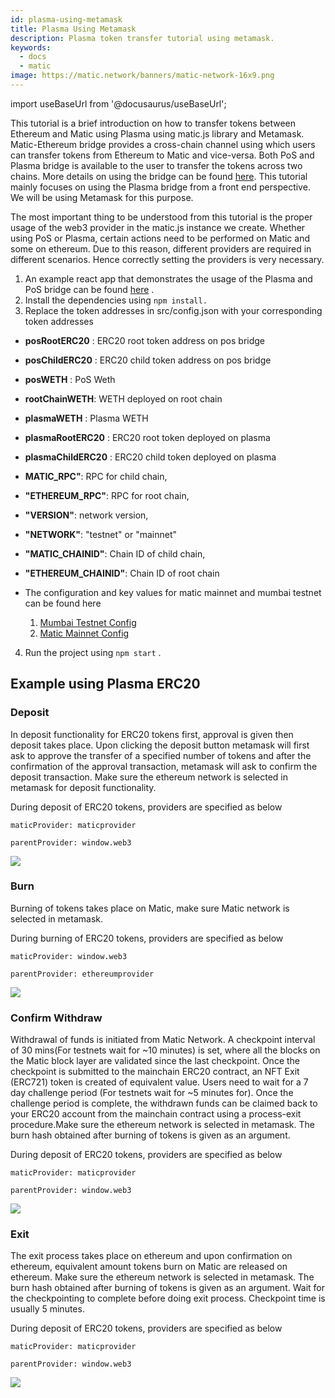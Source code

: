 ```yaml
---
id: plasma-using-metamask
title: Plasma Using Metamask
description: Plasma token transfer tutorial using metamask.
keywords:
  - docs
  - matic
image: https://matic.network/banners/matic-network-16x9.png
---
```


import useBaseUrl from '@docusaurus/useBaseUrl';

This tutorial is a brief introduction on how to transfer tokens between Ethereum and Matic using Plasma using matic.js library and Metamask. Matic-Ethereum bridge provides a cross-chain channel using which users can transfer tokens from Ethereum to Matic and vice-versa. Both PoS and Plasma bridge is available to the user to transfer the tokens across two chains. More details on using the bridge can be found [here](/docs/develop/ethereum-matic/getting-started). This tutorial mainly focuses on using the Plasma bridge from a front end perspective. We will be using Metamask for this purpose.

The most important thing to be understood from this tutorial is the proper usage of the web3 provider in the matic.js instance we create. Whether using PoS or Plasma, certain actions need to be performed on Matic and some on ethereum. Due to this reason, different providers are required in different scenarios. Hence correctly setting the providers is very necessary. 

1. An example react app that demonstrates the usage of the Plasma and PoS bridge can be found [here](https://github.com/maticnetwork/pos-plasma-tutorial) .
2. Install the dependencies using `npm install.`
3. Replace the token addresses in src/config.json with your corresponding token addresses

- **posRootERC20** : ERC20 root token address on pos bridge
- **posChildERC20** : ERC20 child token address on pos bridge
- **posWETH** : PoS Weth
- **rootChainWETH**: WETH deployed on root chain
- **plasmaWETH** : Plasma WETH
- **plasmaRootERC20** : ERC20 root token deployed on plasma
- **plasmaChildERC20** : ERC20 child token deployed on plasma
- **MATIC_RPC"**: RPC for child chain,
- **"ETHEREUM_RPC"**: RPC for root chain, 
- **"VERSION"**: network version, 
- **"NETWORK"**: "testnet" or "mainnet"
- **"MATIC_CHAINID"**: Chain ID of child chain, 
- **"ETHEREUM_CHAINID"**: Chain ID of root chain

- The configuration and key values for matic mainnet and mumbai testnet can be found here 
  1. [Mumbai Testnet Config](https://static.matic.network/network/testnet/mumbai/index.json)
  2. [Matic Mainnet Config](https://static.matic.network/network/mainnet/v1/index.json)

4. Run the project using `npm start` .

## Example using Plasma ERC20

### Deposit

In deposit functionality for ERC20 tokens first, approval is given then deposit takes place. Upon clicking the deposit button metamask will first ask to approve the transfer of a specified number of tokens and after the confirmation of the approval transaction, metamask will ask to confirm the deposit transaction. Make sure the ethereum network is selected in metamask for deposit functionality.

During deposit of ERC20 tokens, providers are specified as below 

`maticProvider: maticprovider`

`parentProvider: window.web3`

<div
        style={{
          display: "flex",
          justifyContent: "center",
          alignItems: "center"
        }}
      >
        <img src={useBaseUrl("img/plasma-using-metamask/deposit.png")} />
</div>

### Burn

Burning of tokens takes place on Matic, make sure Matic network is selected in metamask.

During burning of ERC20 tokens, providers are specified as below

`maticProvider: window.web3`

`parentProvider: ethereumprovider`

<div
        style={{
          display: "flex",
          justifyContent: "center",
          alignItems: "center"
        }}
      >
        <img src={useBaseUrl("img/plasma-using-metamask/burn.png")} />
</div>

### Confirm Withdraw

Withdrawal of funds is initiated from Matic Network. A checkpoint interval of 30 mins(For testnets wait for ~10 minutes) is set, where all the blocks on the Matic block layer are validated since the last checkpoint. Once the checkpoint is submitted to the mainchain ERC20 contract, an NFT Exit (ERC721) token is created of equivalent value. Users need to wait for a 7 day challenge period (For testnets wait for ~5 minutes for). Once the challenge period is complete, the withdrawn funds can be claimed back to your ERC20 account from the mainchain contract using a process-exit procedure.Make sure the ethereum network is selected in metamask. The burn hash obtained after burning of tokens is given as an argument.

During deposit of ERC20 tokens, providers are specified as below 

`maticProvider: maticprovider`

`parentProvider: window.web3`

<div
        style={{
          display: "flex",
          justifyContent: "center",
          alignItems: "center"
        }}
      >
        <img src={useBaseUrl("img/plasma-using-metamask/confirmWithdraw.png")} />
</div>

### Exit

The exit process takes place on ethereum and upon confirmation on ethereum, equivalent amount tokens burn on Matic are released on ethereum. Make sure the ethereum network is selected in metamask. The burn hash obtained after burning of tokens is given as an argument. Wait for the checkpointing to complete before doing exit process. Checkpoint time is usually 5 minutes.

During deposit of ERC20 tokens, providers are specified as below 

`maticProvider: maticprovider`

`parentProvider: window.web3`

<div
        style={{
          display: "flex",
          justifyContent: "center",
          alignItems: "center"
        }}
      >
        <img src={useBaseUrl("img/plasma-using-metamask/Exit.png")} />
</div>